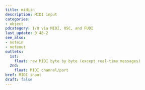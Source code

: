 ```yaml
---
title: midiin
description: MIDI input
categories:
- object
pdcategory: I/O via MIDI, OSC, and FUDI
last_update: 0.48-2
see_also:
- notein
- noteout
outlets:
  1st:
    float: raw MIDI byte by byte (except real-time messages)
  2nd:
    float: MIDI channel/port
bref: MIDI input
draft: false
---
```


